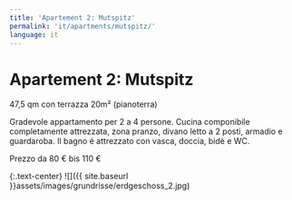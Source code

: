 ```yaml
---
title: 'Apartement 2: Mutspitz'
permalink: 'it/apartments/mutspitz/'
language: it
---
```


# Apartement 2: Mutspitz

47,5 qm con terrazza 20m² (pianoterra)

Gradevole appartamento per 2 a 4 persone. Cucina componibile completamente attrezzata,
zona pranzo, divano letto a 2 posti, armadio e guardaroba.
Il bagno é attrezzato con vasca, doccia, bidè e WC.


Prezzo da 80 € bis 110 €

{:.text-center}
![]({{ site.baseurl }}assets/images/grundrisse/erdgeschoss_2.jpg)